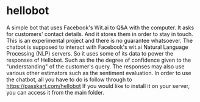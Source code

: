 # hellobot
A simple bot that uses Facebook's Wit.ai to Q&amp;A with the computer. It asks for customers' contact details. And it stores them in order to stay in touch. 
This is an experimental project and there is no guarantee whatsoever. The chatbot is supposed to interact with Facebook's wit.ai Natural Language Processing (NLP) servers.
So it uses some of its data to power the responses of Hellobot. Such as the the degree of confidence given to the "understanding" of the customer's query. 
The responses may also use various other estimators such as the sentiment evaluation. 
In order to use the chatbot, all you have to do is follow through to https://passkart.com/hellobot
If you would like to install it on your server, you can access it from the main folder. 
